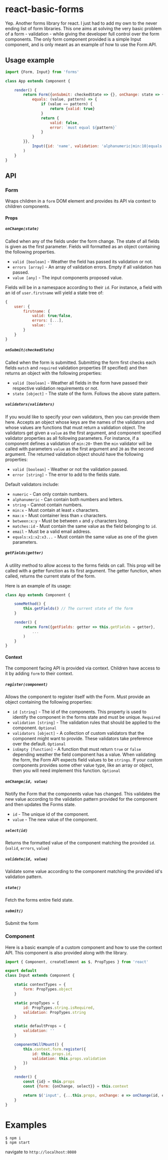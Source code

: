 # react-basic-forms

Yep. Another forms library for react. I just had to add my own to the never ending list of form libraries. This one aims at solving the very basic
problem of a form - validation - while giving the developer full control over the form components. The only form component
provided is a simple Input component, and is only meant as an example of how to use the Form API.

## Usage example

```javascript
import {Form, Input} from 'forms'

class App extends Component {

    render() {
        return Form({onSubmit: checkedState => {}, onChange: state => {}, validators: {
            equals: (value, pattern) => {
                if (value == pattern) {
                    return {valid: true}
                }
                return {
                    valid: false,
                    error: `must equal ${pattern}`
                }
            }
        }},
            Input({id: 'name', validation: 'alphanumeric|min:10|equals:John|required'})
        )
    }
}
```

## API

### Form

Wraps children in a `form` DOM element and provides its API via context to children components.

#### Props

##### `onChange(state)`

Called when any of the fields under the form change. The state of all fields is given as the first parameter. Fields will formatted as
an object containing the following properties.

+ `valid [boolean]` - Weather the field has passed its validation or not.
+ `errors [array]` - An array of validation errors. Empty if all validation has passed.
+ `value [any]` - The input components proposed value.

Fields will be in a namespace according to their `id`. For instance, a field with an id of `user.firstname` will yield a state tree of:

```javascript
{
    user: {
        firstname: {
            valid: true/false,
            errors: [...],
            value: ''
        }
    }
}
```


##### `onSubmit(checkedState)`

Called when the form is submitted. Submitting the form first checks each fields `match` and `required` validation properties (If specified) and then
returns an object with the following properties:

+ `valid [boolean]` - Weather all fields in the form have passed their respective validation requirements or not.
+ `state [object]` - The state of the form. Follows the above state pattern.

##### `validators(validators)`

If you would like to specify your own validators, then you can provide them here. Accepts an object whose keys are the names of the validators and whose values are functions that must
return a validation object. The validators get given a `value` as the first argument, and component specified validator properties as all following parameters. For instance, if a
component defines a validation of `min:20`- then the `min` validator will be called with parameters `value` as the first argument and `20` as the second argument.
The returned validation object should have the following properties:

+ `valid [boolean]` - Weather or not the validation passed.
+ `error [string]` - The error to add to the fields state.

Default validators include:

+ `numeric` - Can only contain numbers.
+ `alphanumeric` - Can contain both numbers and letters.
+ `string` - Cannot contain numbers.
+ `min:x` - Must contain at least `x` characters.
+ `max:x` - Must container less than `x` characters.
+ `between:x:y` - Must be between `x` and `y` characters long.
+ `matches:id` - Must contain the same value as the field belonging to `id`.
+ `email` - Must be a valid email address.
+ `equals:x1:x2:x3...` - Must contain the same value as one of the given parameters.

##### `getFields(getter)`

A utility method to allow access to the forms fields on call. This prop will be called with a getter function as its first argument. The getter function, when called, returns the current
state of the form.

Here is an example of its usage:
```javascript
class App extends Component {

    someMethod() {
        this.getFields() // The current state of the form
    }

    render() {
        return Form({getFields: getter => this.getFields = getter},
            ...
        )
    }
}
```

#### Context

The component facing API is provided via context. Children have access to it by adding `form` to their context.

##### `register(component)`

Allows the component to register itself with the Form. Must provide an object containing the following properties:

+ `id [string]` - The id of the components. This property is used to identify the component in the forms state and must be unique. `Required`
+ `validation [string]` - The validation rules that should be applied to the component. `Optional`
+ `validators [object]` - A collection of custom validators that the component might want to provide. These validators take preference over the default. `Optional`
+ `isEmpty [function]` - A function that must return `true` or `false` depending weather the field component has a value. When validating the form, the Form API expects field values
to be `strings`. If your custom components provides some other value type, like an array or object, then you will need implement this function. `Optional`

##### `onChange(id, value)`

Notify the Form that the components value has changed. This validates the new value according to the validation pattern provided for the component and then updates the Forms state.

+ `id` - The unique id of the component.
+ `value` - The new value of the component.

##### `select(id)`

Returns the formatted value of the component matching the provided `id`. (`valid`, `errors`, `value`)

##### `validate(id, value)`

Validate some value according to the component matching the provided id's validation pattern.

##### `state()`

Fetch the forms entire field state.

##### `submit()`

Submit the form

### Component

Here is a basic example of a custom component and how to use the context API. This component is also provided along with the library.

```javascript
import { Component, createElement as $, PropTypes } from 'react'

export default
class Input extends Component {

    static contextTypes = {
        form: PropTypes.object
    }

    static propTypes = {
        id: PropTypes.string.isRequired,
        validation: PropTypes.string
    }

    static defaultProps = {
        validation: ''
    }

    componentWillMount() {
        this.context.form.register({
            id: this.props.id,
            validation: this.props.validation
        })
    }

    render() {
        const {id} = this.props
        const {form: {onChange, select}} = this.context

        return $('input', {...this.props, onChange: e => onChange(id, e.target.value), value: select(id).value || ''})
    }
}
```

# Examples

```
$ npm i
$ npm start
```

navigate to `http://localhost:8080`